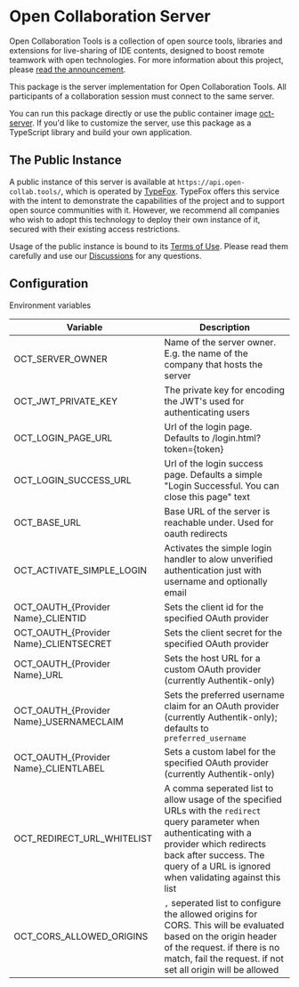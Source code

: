 # Open Collaboration Server

Open Collaboration Tools is a collection of open source tools, libraries and extensions for live-sharing of IDE contents, designed to boost remote teamwork with open technologies. For more information about this project, please [read the announcement](https://www.typefox.io/blog/open-collaboration-tools-announcement/).

This package is the server implementation for Open Collaboration Tools. All participants of a collaboration session must connect to the same server.

You can run this package directly or use the public container image [oct-server](https://github.com/eclipse-oct/open-collaboration-tools/pkgs/container/open-collaboration-tools%2Foct-server). If you'd like to customize the server, use this package as a TypeScript library and build your own application.

## The Public Instance

A public instance of this server is available at `https://api.open-collab.tools/`, which is operated by [TypeFox](https://www.typefox.io/). TypeFox offers this service with the intent to demonstrate the capabilities of the project and to support open source communities with it. However, we recommend all companies who wish to adopt this technology to deploy their own instance of it, secured with their existing access restrictions.

Usage of the public instance is bound to its [Terms of Use](https://www.open-collab.tools/tos/). Please read them carefully and use our [Discussions](https://github.com/eclipse-oct/open-collaboration-tools/discussions) for any questions.

## Configuration

Environment variables

| Variable | Description |
|--------------------|---|
| OCT_SERVER_OWNER          | Name of the server owner. E.g. the name of the company that hosts the server |
| OCT_JWT_PRIVATE_KEY       | The private key for encoding the JWT's used for authenticating users  |
| OCT_LOGIN_PAGE_URL        | Url of the login page. Defaults to /login.html?token={token}  |
| OCT_LOGIN_SUCCESS_URL     | Url of the login success page. Defaults a simple "Login Successful. You can close this page" text  |
| OCT_BASE_URL              | Base URL of the server is reachable under. Used for oauth redirects |
| OCT_ACTIVATE_SIMPLE_LOGIN | Activates the simple login handler to alow unverified authentication just with username and optionally email |
| OCT_OAUTH_{Provider Name}_CLIENTID | Sets the client id for the specified OAuth provider |
| OCT_OAUTH_{Provider Name}_CLIENTSECRET | Sets the client secret for the specified OAuth provider |
| OCT_OAUTH_{Provider Name}_URL | Sets the host URL for a custom OAuth provider (currently Authentik-only) |
| OCT_OAUTH_{Provider Name}_USERNAMECLAIM | Sets the preferred username claim for an OAuth provider (currently Authentik-only); defaults to `preferred_username` |
| OCT_OAUTH_{Provider Name}_CLIENTLABEL | Sets a custom label for the specified OAuth provider (currently Authentik-only) |
| OCT_REDIRECT_URL_WHITELIST | A comma seperated list to allow usage of the specified URLs with the `redirect` query parameter when authenticating with a provider which redirects back after success. The query of a URL is ignored when validating against this list   |
| OCT_CORS_ALLOWED_ORIGINS | `,` seperated list to configure the allowed origins for CORS. This will be evaluated based on the origin header of the request. if there is no match, fail the request. if not set all origin will be allowed |
